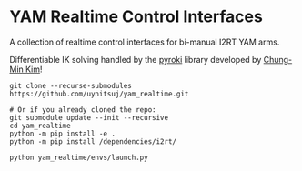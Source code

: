 # YAM Realtime Control Interfaces

A collection of realtime control interfaces for bi-manual I2RT YAM arms.

Differentiable IK solving handled by the [pyroki](https://github.com/chungmin99/pyroki) library developed by [Chung-Min Kim](https://chungmin99.github.io/)! 

```
git clone --recurse-submodules https://github.com/uynitsuj/yam_realtime.git

# Or if you already cloned the repo:
git submodule update --init --recursive
cd yam_realtime
python -m pip install -e .
python -m pip install /dependencies/i2rt/

python yam_realtime/envs/launch.py
```